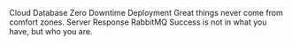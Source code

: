 Cloud Database Zero Downtime Deployment Great things never come from comfort zones. Server Response RabbitMQ Success is not in what you have, but who you are.
